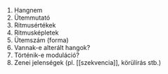 1. Hangnem
2. Ütemmutató
3. Ritmusértékek
4. Ritmusképletek
5. Ütemszám (forma)
6. Vannak-e alterált hangok?
7. Történik-e moduláció?
8. Zenei jelenségek (pl. [[szekvencia]], körülírás stb.)